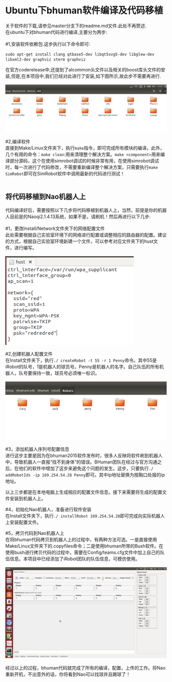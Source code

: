 Ubuntu下bhuman软件编译及代码移植
===
关于软件的下载,请参见master分支下的readme.md文件.此处不再赘述.<br>
在ubuntu下对bhuman代码进行编译,主要分为两步:<br>
<br>
#1,安装软件依赖包.这步执行以下命令即可:
```shell
sudo apt-get install clang qtbase5-dev libqt5svg5-dev libglew-dev libxml2-dev graphviz xterm graphviz
```


在官方coderelease中,还提到了alcommon头文件以及相关的boost库头文件的安装,但是,在本项目中,我们已经对此进行了安装,如下图所示,故此步不需要再进行.<br>
<br>
![image](https://github.com/SkyCloudShang/Pictures/blob/master/addAlcommon.png)<br>
<br>
#2,编译软件<br>
直接到Make/Linux文件夹下，执行```make```指令，即可完成所有模块的编译。此外，几个有用的命令：```make clean```:用来清理整个解决方案。```make <component>```用来编译部分源码，这个在使用simrobot调试的时候非常有用，在使用simrobot调试时，每一次进行了代码修改，不需要重新编译整个解决方案，只需要执行```make SimRobot```即可在SimRobot软件中调用最新的代码进行测试！<br>
<br>

将代码移植到Nao机器人上
---
代码编译好后，需要按照以下几步将代码移植到机器人上，当然，前提是你的机器人目前是的Naoqi2.1.4.13系统，如果不是，请刷机！然后再进行以下几步:<br>
<br>
#1，更改Install/Network文件夹下的网络配置文件<br>
此处需要根据自己实验室环境下的网络进行配置或调整相应的路由器的配置。建议的方式，根据自己实验室环境新建一个文件，可以参考对应文件夹下的hust文件，进行编写。<br>
<br>
![image](https://github.com/SkyCloudShang/Pictures/blob/master/hustnetwork.png)
<br>

#2,创建机器人配置文件<br>
在Install文件夹下，执行```./ createRobot -t 55 -r 1 Penny```命令。其中55是iRobot的队号，1是机器人的球员号。Penny是机器人的名字。自己队伍的所有机器人，队号要保持一致，球员号必须唯一标识。<br>
<br>
![image](https://github.com/SkyCloudShang/Pictures/blob/master/addRobotsConfig1.png)

#3，添加机器人序列号配置信息<br>
进行这步主要是因为在bhuman2015软件发布时，很多人反映将软件刷到机器人中，导致机器人一直报“找不到身体”的错误。BHuman团队在经过与官方沟通之后，在他们的软件中增加了这步来避免这个问题的发生。这步，只要执行```./ addRobotIds -ip 169.254.54.28 Penny```即可。其中ip地址替换为按胸口处报的ip地址。

以上三步都是在本地电脑上生成相应的配置文件信息。接下来需要将生成的配置文件安装到机器人上。

#4，初始化Nao机器人，准备进行软件安装<br>
在Install文件夹下，执行```./ installRobot 169.254.54.28```即可完成向实际机器人上安装配置文件。

#5，拷贝代码到Nao机器人上<br>
在将bhuman代码拷贝到机器人上的过程中，有两种方法可选。一是直接使用Make/Linux文件夹下的.copyfiles命令；二是使用bhuman所带的Bush软件。在使用bush进行拷贝代码的过程中，需要在Config/teams.cfg文件中加上自己的队伍信息。本项目中已经添加了iRobot团队的队伍信息，可模仿使用。<br>
<br>
![image](https://github.com/SkyCloudShang/Pictures/blob/master/bush.png)<br>
<br>
经过以上的过程，bhuman代码就完成了所有的编译，配置，上传的工作。将Nao重新开机，不出意外的话，你将看到Nao可以找球并且踢球了！
